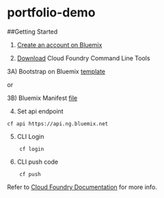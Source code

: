 # portfolio-demo

##Getting Started
1) [Create an account on Bluemix](https://console.ng.bluemix.net/registration/)

2) [Download](https://github.com/cloudfoundry/cli/releases) Cloud Foundry Command Line Tools

3A) Bootstrap on Bluemix [template](https://github.com/atlankford/bootstrap-on-bluemix)

or 

3B) Bluemix Manifest [file](https://github.com/atlankford/bluemix-manifest)

4) Set api endpoint

```
cf api https://api.ng.bluemix.net
```
5) CLI Login
```
    cf login
```    

6) CLI push code
```
    cf push
```    
    
    
Refer to [Cloud Foundry Documentation](https://docs.cloudfoundry.org/devguide/deploy-apps/manifest.html) for more info.


